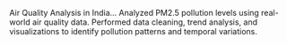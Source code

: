 Air Quality Analysis in India...
Analyzed PM2.5 pollution levels using real-world air quality data. Performed data cleaning, trend analysis, and visualizations to identify pollution patterns and temporal variations.
